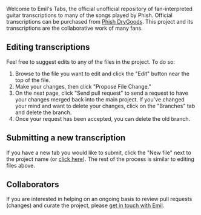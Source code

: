 Welcome to Emil's Tabs,  the official unofficial repository of fan-interpreted guitar transcriptions to many of the songs played by Phish.  Official transcriptions can be purchased from [Phish DryGoods](http://drygoods.phish.com).  This project and its transcriptions are the collaborative work of many fans.

## Editing transcriptions

Feel free to suggest edits to any of the files in the project.  To do so: 

1. Browse to the file you want to edit and click the "Edit" button near the top of the file.  
2. Make your changes, then click "Propose File Change." 
3. On the next page, click "Send pull request" to send a request to have your changes merged back into the main project. If you've changed your mind and want to delete your changes, click on the "Branches" tab and delete the branch.
4. Once your request has been accepted, you can delete the old branch.

## Submitting a new transcription

If you have a new tab you would like to submit, click the "New file" next to the project name (or [click here](https://github.com/ehedaya/emilstabs.org/new/master)).  The rest of the process is similar to editing files above.

## Collaborators

If you are interested in helping on an ongoing basis to review pull requests (changes) and curate the project, please [get in touch with Emil](https://github.com/ehedaya).